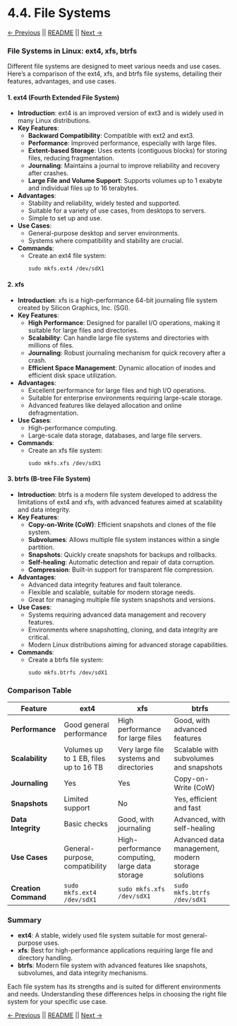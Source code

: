 # 4.4. File Systems

[← Previous](./4.3-Disk-Management.md) || [README](../README.md) || [Next →](./4.5-Soft-and-Hard-Links.md)

### File Systems in Linux: ext4, xfs, btrfs

Different file systems are designed to meet various needs and use cases. Here’s a comparison of the ext4, xfs, and btrfs file systems, detailing their features, advantages, and use cases.

#### 1. ext4 (Fourth Extended File System)

- **Introduction**: ext4 is an improved version of ext3 and is widely used in many Linux distributions.
- **Key Features**:
  - **Backward Compatibility**: Compatible with ext2 and ext3.
  - **Performance**: Improved performance, especially with large files.
  - **Extent-based Storage**: Uses extents (contiguous blocks) for storing files, reducing fragmentation.
  - **Journaling**: Maintains a journal to improve reliability and recovery after crashes.
  - **Large File and Volume Support**: Supports volumes up to 1 exabyte and individual files up to 16 terabytes.
- **Advantages**:
  - Stability and reliability, widely tested and supported.
  - Suitable for a variety of use cases, from desktops to servers.
  - Simple to set up and use.
- **Use Cases**:
  - General-purpose desktop and server environments.
  - Systems where compatibility and stability are crucial.
- **Commands**:
  - Create an ext4 file system:
    ```
    sudo mkfs.ext4 /dev/sdX1
    ```

#### 2. xfs

- **Introduction**: xfs is a high-performance 64-bit journaling file system created by Silicon Graphics, Inc. (SGI).
- **Key Features**:
  - **High Performance**: Designed for parallel I/O operations, making it suitable for large files and directories.
  - **Scalability**: Can handle large file systems and directories with millions of files.
  - **Journaling**: Robust journaling mechanism for quick recovery after a crash.
  - **Efficient Space Management**: Dynamic allocation of inodes and efficient disk space utilization.
- **Advantages**:
  - Excellent performance for large files and high I/O operations.
  - Suitable for enterprise environments requiring large-scale storage.
  - Advanced features like delayed allocation and online defragmentation.
- **Use Cases**:
  - High-performance computing.
  - Large-scale data storage, databases, and large file servers.
- **Commands**:
  - Create an xfs file system:
    ```
    sudo mkfs.xfs /dev/sdX1
    ```

#### 3. btrfs (B-tree File System)

- **Introduction**: btrfs is a modern file system developed to address the limitations of ext4 and xfs, with advanced features aimed at scalability and data integrity.
- **Key Features**:
  - **Copy-on-Write (CoW)**: Efficient snapshots and clones of the file system.
  - **Subvolumes**: Allows multiple file system instances within a single partition.
  - **Snapshots**: Quickly create snapshots for backups and rollbacks.
  - **Self-healing**: Automatic detection and repair of data corruption.
  - **Compression**: Built-in support for transparent file compression.
- **Advantages**:
  - Advanced data integrity features and fault tolerance.
  - Flexible and scalable, suitable for modern storage needs.
  - Great for managing multiple file system snapshots and versions.
- **Use Cases**:
  - Systems requiring advanced data management and recovery features.
  - Environments where snapshotting, cloning, and data integrity are critical.
  - Modern Linux distributions aiming for advanced storage capabilities.
- **Commands**:
  - Create a btrfs file system:
    ```
    sudo mkfs.btrfs /dev/sdX1
    ```

### Comparison Table

| Feature              | ext4                                  | xfs                                            | btrfs                                              |
| -------------------- | ------------------------------------- | ---------------------------------------------- | -------------------------------------------------- |
| **Performance**      | Good general performance              | High performance for large files               | Good, with advanced features                       |
| **Scalability**      | Volumes up to 1 EB, files up to 16 TB | Very large file systems and directories        | Scalable with subvolumes and snapshots             |
| **Journaling**       | Yes                                   | Yes                                            | Copy-on-Write (CoW)                                |
| **Snapshots**        | Limited support                       | No                                             | Yes, efficient and fast                            |
| **Data Integrity**   | Basic checks                          | Good, with journaling                          | Advanced, with self-healing                        |
| **Use Cases**        | General-purpose, compatibility        | High-performance computing, large data storage | Advanced data management, modern storage solutions |
| **Creation Command** | `sudo mkfs.ext4 /dev/sdX1`            | `sudo mkfs.xfs /dev/sdX1`                      | `sudo mkfs.btrfs /dev/sdX1`                        |

### Summary

- **ext4**: A stable, widely used file system suitable for most general-purpose uses.
- **xfs**: Best for high-performance applications requiring large file and directory handling.
- **btrfs**: Modern file system with advanced features like snapshots, subvolumes, and data integrity mechanisms.

Each file system has its strengths and is suited for different environments and needs. Understanding these differences helps in choosing the right file system for your specific use case.

[← Previous](./4.3-Disk-Management.md) || [README](../README.md) || [Next →](./4.5-Soft-and-Hard-Links.md)
